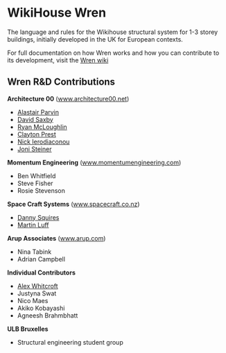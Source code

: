 # WikiHouse Wren

The language and rules for the Wikihouse structural system for 1-3 storey buildings, initially developed in the UK for European contexts.

For full documentation on how Wren works and how you can contribute to its development, visit the [Wren wiki](https://github.com/wikihouseproject/Wren/wiki)

## Wren R&D Contributions

**Architecture 00** (www.architecture00.net)
- [Alastair Parvin](https://twitter.com/AlastairParvin)
- [David Saxby](https://twitter.com/davidsx00)
- [Ryan McLoughlin](https://twitter.com/ryanjamesmac)
- [Clayton Prest](https://twitter.com/ClaytonPrest) 
- [Nick Ierodiaconou](https://twitter.com/nick_diaconou) 
- [Joni Steiner](https://twitter.com/jonisteiner)

**Momentum Engineering** (www.momentumengineering.com)
- Ben Whitfield
- Steve Fisher
- Rosie Stevenson


**Space Craft Systems** (www.spacecraft.co.nz)
- [Danny Squires](https://twitter.com/ecoarknz)
- [Martin Luff](https://twitter.com/martinluff)

**Arup Associates** (www.arup.com)
- Nina Tabink
- Adrian Campbell


**Individual Contributors**
- [Alex Whitcroft](https://twitter.com/AlexWhitcroft)
- Justyna Swat
- Nico Maes
- Akiko Kobayashi
- Agneesh Brahmbhatt

**ULB Bruxelles**
- Structural engineering student group
